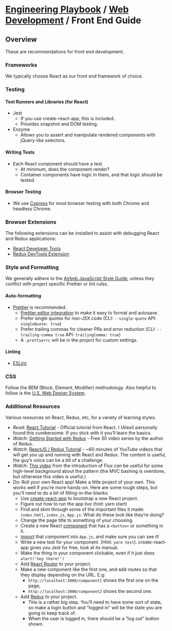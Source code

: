 # [Engineering Playbook](../../README.md) / [Web Development](../README.md) / Front End Guide

## Overview

These are recommendations for front end development.

### Frameworks

We typically choose React as our front end framework of choice.

### Testing

#### Test Runners and Libraries (for React)

* Jest
  * If you use create-react-app, this is included.
  * Provides snapshot and DOM testing.
* Enzyme
  * Allows you to assert and manipulate rendered components with jQuery-like selectors.

#### Writing Tests

* Each React component should have a test.
  * At minimum, does the component render?
  * Container components have logic in them, and that logic should be tested.

#### Browser Testing

* We use [Cypress](https://www.cypress.io) for most browser testing with both Chrome and headless Chrome.

### Browser Extensions

The following extensions can be installed to assist with debugging React and Redux applications:

* [React Developer Tools](https://github.com/facebook/react-devtools#installation)
* [Redux DevTools Extension](http://extension.remotedev.io/#redux-devtools-extension)

### Style and Formatting

We generally adhere to the [Airbnb JavaScript Style Guide](https://github.com/airbnb/javascript), unless they conflict with project specific Prettier or lint rules.

#### Auto-formatting

* [Prettier](https://prettier.io) is recommended.
  * [Prettier editor integration](https://prettier.io/docs/en/editors.html) to make it easy to format and autosave.
  * Prefer single quotes for non-JSX code (CLI: `--single-quote` API: `singleQuote: true`)
  * Prefer trailing commas for cleaner PRs and error reduction (CLI: `--trailing-comma true` API: `trailingComma: true`)
  * A `.prettierrc` will be in the project for custom settings.

#### Linting

* [ESLint](https://eslint.org).

### CSS

Follow the BEM (Block, Element, Modifier) methodology. Also helpful to follow is the [U.S. Web Design System](https://designsystem.digital.gov/components/).

### Additional Resources

Various resources on React, Redux, etc, for a variety of learning styles.

* _Read_: [React Tutorial](https://reactjs.org/tutorial/tutorial.html) - Official tutorial from React. I (Alexi) personally found this cumbersome. If you stick with it you’ll learn the basics.
* _Watch_: [Getting Started with Redux](https://egghead.io/courses/getting-started-with-redux) - Free 30 video series by the author of Redux.
* _Watch_: [ReactJS / Redux Tutorial](https://www.youtube.com/playlist?list=PL55RiY5tL51rrC3sh8qLiYHqUV3twEYU_) - ~60 minutes of YouTube videos that will get you up and running with React and Redux. The content is useful, the guy’s voice can be a bit of a challenge.
* _Watch_: [This video](https://www.youtube.com/watch?list=PLb0IAmt7-GS188xDYE-u1ShQmFFGbrk0v&v=nYkdrAPrdcw) from the introduction of Flux can be useful for some high-level background about the pattern (the MVC bashing is overdone, but otherwise this video is useful.)
* _Do_: Roll your own React app! Make a little project of your own. This works well if you’re more hands-on. Here are some rough steps, but you’ll need to do a bit of filling-in-the-blanks:
  * Use [create-react-app](https://github.com/facebookincubator/create-react-app) to bootstrap a new React project.
  * Figure out how to run the app live (hint: yarn start)
  * Find and skim through some of the important files it made: `index.hmtl`, `index.js`, `App.js`. What do these look like they’re doing?
  * Change the page title to something of your choosing.
  * Create a new React [component](https://reactjs.org/docs/react-component.html) that has a `<button>` or something in it.
  * [import](https://developer.mozilla.org/en-US/docs/Web/JavaScript/Reference/Statements/import) that component into `App.js`, and make sure you can see it!
  * Write a new test for your component. (Hint: `yarn test`). create-react-app gives you Jest for free, look at its manual.
  * Make the thing in your component clickable, even if it just does `alert(‘hey there!’)`
  * Add [React Router](https://github.com/ReactTraining/react-router) to your project.
  * Make a new component like the first one, and add routes so that they display depending on the URL. E.g:
    * `http://localhost:3000/component1` shows the first one on the page;
    * `http://localhost:3000/component2` shows the second one.
  * Add [Redux](https://redux.js.org/) to your project.
    * This is a rather big step. You’ll need to have some sort of state, so make a login button and “logged in” will be the state you are going to keep track of.
    * When the user is logged in, there should be a “log out” button shown.
